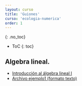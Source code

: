 ```yaml
---
layout: curso
title: 'Guiones'
curso: 'ecologia-numerica'
order: 1
---
```



{: .no_toc}

* ToC
{: toc}


## Algebra lineal.

- [Introducción al álgebra lineal I](./guiones/algebra_lineal.html)
- [Archivo ejemplo1 (formato texto)](./guiones/ejemplo1.txt)




<!---

## Contenido
{: .no_toc}

* ToC
{: toc}

## Análisis exploratorio I.

- [Detección de valores atípicos.](./guiones/RCodeZuurIenoElphick_I.html)
- [Base de datos de gorriones.](./bases_datos/SparrowsElphick.txt)
- [Artículo relacionado con la base de datos.](./docs/Gjerdrum_etal_Auk_SSTS_Habitat_modelling.pdf)

## Análisis exploratorio II.

- [Base de datos de la oferta hídrica para Manizales.](./bases_datos/OFERTA_H_DRICA_CUENCAS_MANIZALES_-_TABULADA.csv)
- [Análisis exploratorio.](./guiones/lectura_oferta_hidrica.html)


## Algebra lineal.

- [Introducción al álgebra lineal I](./guiones/algebra_lineal.html)
- [Archivo ejemplo1 (formato texto)](./guiones/ejemplo1.txt)
- [Introducción al álgebra lineal II](./guiones/algebra_lineal2.html)
- [Definición de regresión lineal](./guiones/regresion_lineal.html)

## Componentes principales.

- [Análisis de componentes principales](./guiones/componentes_principales2.html)

## Regresión lineal simple.

- [Ejemplo de regresión lineal simple](./guiones/simula_regresion.html)
- [Base de datos](./bases_datos/datos_Longnose.txt)

## Análisis aglomerativo I.

* [Análisis aglomerativo I](./guiones/cluster1.html)

* [Base de datos de peces](./bases_datos/peces.csv)
* [Base de datos ambientales](./bases_datos/ambientales.csv)
* [Coordenadas de las localizaciones de los sitios](./bases_datos/localidades.csv)
* [Nombre de las especies](./bases_datos/nombresdeespecies.csv)
* [Nombres de las variables ambientales](./bases_datos/Nombresdevariablesambientales.csv)

## Análisis aglomerativo II.

- [Análisis aglomerativo II](./guiones/cluster3.html)

Funciones auxiliares:
- [hcoplot.R](./guiones/hcoplot.R)
- [test.a.R](./guiones/test.a.R)
- [coldiss.R](./guiones/coldiss.R)

- [ejemplo_simple.csv](./guiones/ejemplo_simple.csv)

## Distancias y discrepancias.

- [Distancias y discrepancias](./guiones/distancias_disimilitudes_matriz_discrepancia.html)

## Métodos de ordenación.

- [Métodos de ordenación no restringido](./guiones/ordenacion2.html)

Archivos auxiliares:

- [CA.new.R](./guiones/CA.new.R)
- [PCA.new.R](./guiones/PCA.new.R)
- [cleanplot.pca.R](./guiones/cleanplot.pca.R)

## Regresiones lineales

 - [Regresiones lineales multiples](./guiones/regresiones_lineales.html)

## Análisis de redundancia (RDA).

 - [Análisis de redundancia](./guiones/RDA.html)

## Algunos métodos multivariados.

 - [Métodos multivariados adicionales](./guiones/CCA.html)

--->
